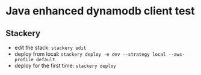 # Java enhanced dynamodb client test

## Stackery
* edit the stack: `stackery edit`
* deploy from local: `stackery deploy -e dev --strategy local --aws-profile default`
* deploy for the first time: `stackery deploy`